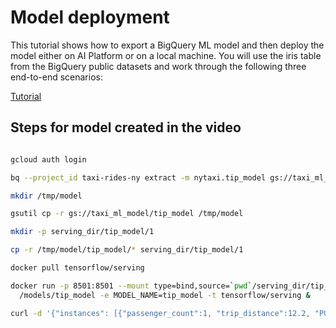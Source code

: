 # Model deployment

This tutorial shows how to export a BigQuery ML model and then deploy the model either on AI Platform or on a local machine. You will use the iris table from the BigQuery public datasets and work through the following three end-to-end scenarios:

[Tutorial](https://cloud.google.com/bigquery-ml/docs/export-model-tutorial)

## Steps for model created in the video

```bash

gcloud auth login

bq --project_id taxi-rides-ny extract -m nytaxi.tip_model gs://taxi_ml_model/tip_model

mkdir /tmp/model

gsutil cp -r gs://taxi_ml_model/tip_model /tmp/model

mkdir -p serving_dir/tip_model/1

cp -r /tmp/model/tip_model/* serving_dir/tip_model/1

docker pull tensorflow/serving

docker run -p 8501:8501 --mount type=bind,source=`pwd`/serving_dir/tip_model,target=
  /models/tip_model -e MODEL_NAME=tip_model -t tensorflow/serving &

curl -d '{"instances": [{"passenger_count":1, "trip_distance":12.2, "PULocationID":"193", "DOLocationID":"264", "payment_type":"2","fare_amount":20.4,"tolls_amount":0.0}]}' -X POST <http://localhost:8501/v1/models/tip_model:predict> <http://localhost:8501/v1/models/tip_model>
```

